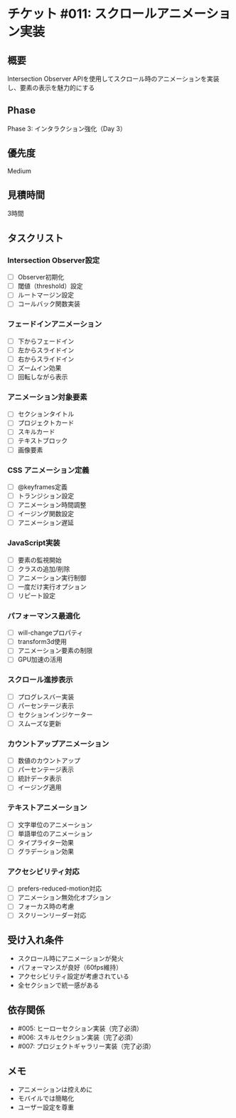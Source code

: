 # チケット #011: スクロールアニメーション実装

## 概要
Intersection Observer APIを使用してスクロール時のアニメーションを実装し、要素の表示を魅力的にする

## Phase
Phase 3: インタラクション強化（Day 3）

## 優先度
Medium

## 見積時間
3時間

## タスクリスト

### Intersection Observer設定
- [ ] Observer初期化
- [ ] 閾値（threshold）設定
- [ ] ルートマージン設定
- [ ] コールバック関数実装

### フェードインアニメーション
- [ ] 下からフェードイン
- [ ] 左からスライドイン
- [ ] 右からスライドイン
- [ ] ズームイン効果
- [ ] 回転しながら表示

### アニメーション対象要素
- [ ] セクションタイトル
- [ ] プロジェクトカード
- [ ] スキルカード
- [ ] テキストブロック
- [ ] 画像要素

### CSS アニメーション定義
- [ ] @keyframes定義
- [ ] トランジション設定
- [ ] アニメーション時間調整
- [ ] イージング関数設定
- [ ] アニメーション遅延

### JavaScript実装
- [ ] 要素の監視開始
- [ ] クラスの追加/削除
- [ ] アニメーション実行制御
- [ ] 一度だけ実行オプション
- [ ] リピート設定

### パフォーマンス最適化
- [ ] will-changeプロパティ
- [ ] transform3d使用
- [ ] アニメーション要素の制限
- [ ] GPU加速の活用

### スクロール進捗表示
- [ ] プログレスバー実装
- [ ] パーセンテージ表示
- [ ] セクションインジケーター
- [ ] スムーズな更新

### カウントアップアニメーション
- [ ] 数値のカウントアップ
- [ ] パーセンテージ表示
- [ ] 統計データ表示
- [ ] イージング適用

### テキストアニメーション
- [ ] 文字単位のアニメーション
- [ ] 単語単位のアニメーション
- [ ] タイプライター効果
- [ ] グラデーション効果

### アクセシビリティ対応
- [ ] prefers-reduced-motion対応
- [ ] アニメーション無効化オプション
- [ ] フォーカス時の考慮
- [ ] スクリーンリーダー対応

## 受け入れ条件
- スクロール時にアニメーションが発火
- パフォーマンスが良好（60fps維持）
- アクセシビリティ設定が考慮されている
- 全セクションで統一感がある

## 依存関係
- #005: ヒーローセクション実装（完了必須）
- #006: スキルセクション実装（完了必須）
- #007: プロジェクトギャラリー実装（完了必須）

## メモ
- アニメーションは控えめに
- モバイルでは簡略化
- ユーザー設定を尊重